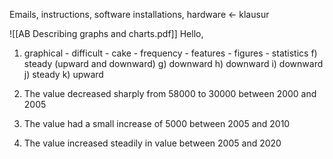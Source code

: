 Emails, instructions, software installations, hardware <- klausur

![[AB Describing graphs and charts.pdf]]
Hello, 

1. graphical - difficult - cake - frequency - features - figures - statistics
   f) steady (upward and downward)
   g) downward
   h) downward
   i) downward
   j) steady
   k) upward

1. The value decreased sharply from 58000 to 30000 between 2000 and 2005
2. The value had a small increase of 5000 between 2005 and 2010
3. The value increased steadily in value between 2005 and 2020

